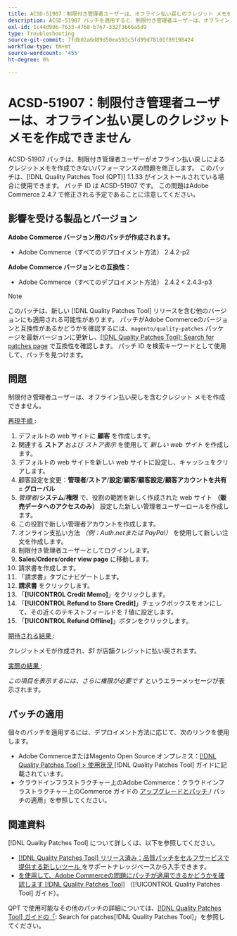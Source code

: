 ```yaml
---
title: ACSD-51907：制限付き管理者ユーザーは、オフライン払い戻しのクレジット メモを作成できません
description: ACSD-51907 パッチを適用すると、制限付き管理者ユーザーは、オフライン払い戻しではクレジットメモを作成できないAdobe Commerceの問題を修正できます。
exl-id: 1c44d99b-7633-4768-b7e7-332f3666a5d9
type: Troubleshooting
source-git-commit: 7fdb02a6d89d50ea593c5fd99d78101f89198424
workflow-type: tm+mt
source-wordcount: '455'
ht-degree: 0%

---
```


# ACSD-51907：制限付き管理者ユーザーは、オフライン払い戻しのクレジット メモを作成できません

ACSD-51907 パッチは、制限付き管理者ユーザーがオフライン払い戻しによるクレジットメモを作成できないパフォーマンスの問題を修正します。 このパッチは、[!DNL Quality Patches Tool (QPT)] 1.1.33 がインストールされている場合に使用できます。 パッチ ID は ACSD-51907 です。 この問題はAdobe Commerce 2.4.7 で修正される予定であることに注意してください。

## 影響を受ける製品とバージョン

**Adobe Commerce バージョン用のパッチが作成されます。**

* Adobe Commerce（すべてのデプロイメント方法） 2.4.2-p2

**Adobe Commerce バージョンとの互換性：**

* Adobe Commerce（すべてのデプロイメント方法） 2.4.2 &lt; 2.4.3-p3

>[!NOTE]
>
>このパッチは、新しい [!DNL Quality Patches Tool] リリースを含む他のバージョンにも適用される可能性があります。 パッチがAdobe Commerceのバージョンと互換性があるかどうかを確認するには、`magento/quality-patches` パッケージを最新バージョンに更新し、[[!DNL Quality Patches Tool]: Search for patches page](https://experienceleague.adobe.com/tools/commerce-quality-patches/index.html) で互換性を確認します。 パッチ ID を検索キーワードとして使用して、パッチを見つけます。

## 問題

制限付き管理者ユーザーは、オフライン払い戻しを含むクレジット メモを作成できません。

<u> 再現手順 </u>:

1. デフォルトの web サイトに **顧客** を作成します。
1. 関連する **ストア** および *ストア表示* を使用して *新しい web サイト* を作成します。
1. デフォルトの web サイトを新しい web サイトに設定し、キャッシュをクリアします。
1. 顧客設定を変更：**管理者**/**ストア**/**設定**/**顧客**/**顧客設定**/**顧客アカウントを共有= グローバル**
1. *管理者*/**システム**/**権限** で、役割の範囲を新しく作成された web サイト **（販売データへのアクセスのみ）** 設定した新しい管理者ユーザーロールを作成します。
1. この役割で新しい管理者アカウントを作成します。
1. オンライン支払い方法 *（例：Auth.netまたは PayPal）* を使用して新しい注文を作成します。
1. 制限付き管理者ユーザーとしてログインします。
1. **Sales**/**Orders**/**order view page** に移動します。
1. 請求書を作成します。
1. 「請求書」タブにナビゲートします。
1. **請求書** をクリックします。
1. 「**[!UICONTROL Credit Memo]**」をクリックします。
1. 「**[!UICONTROL Refund to Store Credit]**」チェックボックスをオンにして、その近くのテキストフィールドを *1* 値に設定します。
1. 「**[!UICONTROL Refund Offline]**」ボタンをクリックします。

<u> 期待される結果 </u>:

クレジットメモが作成され、*$1* が店舗クレジットに払い戻されます。

<u> 実際の結果 </u>:

*この項目を表示するには、さらに権限が必要です* というエラーメッセージが表示されます。

## パッチの適用

個々のパッチを適用するには、デプロイメント方法に応じて、次のリンクを使用します。

* Adobe CommerceまたはMagento Open Source オンプレミス：[[!DNL Quality Patches Tool] > 使用状況 ](/help/tools/quality-patches-tool/usage.md) [!DNL Quality Patches Tool] ガイドに記載されています。
* クラウドインフラストラクチャー上のAdobe Commerce：クラウドインフラストラクチャー上のCommerce ガイドの [ アップグレードとパッチ ](https://experienceleague.adobe.com/docs/commerce-cloud-service/user-guide/develop/upgrade/apply-patches.html)/ パッチの適用」を参照してください。

## 関連資料

[!DNL Quality Patches Tool] について詳しくは、以下を参照してください。

* [[!DNL Quality Patches Tool]  リリース済み：品質パッチをセルフサービスで提供する新しいツール ](https://experienceleague.adobe.com/en/docs/commerce-operations/tools/quality-patches-tool/quality-patches-tool-to-self-serve-quality-patches) をサポートナレッジベースから入手できます。
* [ を使用して、Adobe Commerceの問題にパッチが適用できるかどうかを確認します  [!DNL Quality Patches Tool]](/help/tools/quality-patches-tool/patches-available-in-qpt/check-patch-for-magento-issue-with-magento-quality-patches.md) （[!UICONTROL Quality Patches Tool] ガイド）。


QPT で使用可能なその他のパッチの詳細については、[[!DNL Quality Patches Tool] ガイドの「](https://experienceleague.adobe.com/tools/commerce-quality-patches/index.html): Search for patches[!DNL Quality Patches Tool]」を参照してください。
